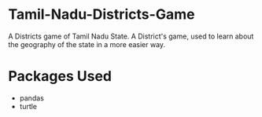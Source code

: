 # Tamil-Nadu-Districts-Game
A Districts game of Tamil Nadu State.
A District's game, used to learn about the geography of the state in a more easier way.
# Packages Used
 * pandas
 * turtle

